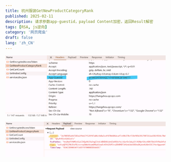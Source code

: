 ```yaml
---
title: 杭州服装GetNewProductCategoryRank
published: 2025-02-11
description: 请求参数app-guestid，payload Content加密，返回Result解密
tags: [RSA, js逆向]
category: '网页爬虫'
draft: false 
lang: 'zh_CN'
---
```


![image-20250211201246318](hangzhou.assets/image-20250211201246318.png)

![image-20250211201304507](hangzhou.assets/image-20250211201304507.png)
